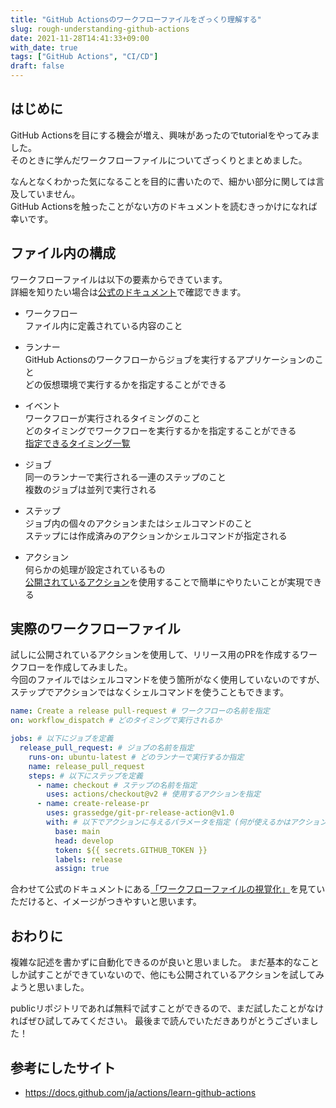 ```yaml
---
title: "GitHub Actionsのワークフローファイルをざっくり理解する"
slug: rough-understanding-github-actions
date: 2021-11-28T14:41:33+09:00
with_date: true
tags: ["GitHub Actions", "CI/CD"]
draft: false
---
```


## はじめに

GitHub Actionsを目にする機会が増え、興味があったのでtutorialをやってみました。<br>
そのときに学んだワークフローファイルについてざっくりとまとめました。

なんとなくわかった気になることを目的に書いたので、細かい部分に関しては言及していません。<br>
GitHub Actionsを触ったことがない方のドキュメントを読むきっかけになれば幸いです。


## ファイル内の構成

ワークフローファイルは以下の要素からできています。<br>
詳細を知りたい場合は[公式のドキュメント](https://docs.github.com/ja/actions/learn-github-actions/understanding-github-actions#workflows)で確認できます。

- ワークフロー<br>
ファイル内に定義されている内容のこと

- ランナー<br>
GitHub Actionsのワークフローからジョブを実行するアプリケーションのこと<br>
どの仮想環境で実行するかを指定することができる

- イベント<br>
ワークフローが実行されるタイミングのこと<br>
どのタイミングでワークフローを実行するかを指定することができる<br>
[指定できるタイミング一覧](https://docs.github.com/ja/actions/learn-github-actions/events-that-trigger-workflows)

- ジョブ<br>
同一のランナーで実行される一連のステップのこと<br>
複数のジョブは並列で実行される

- ステップ<br>
ジョブ内の個々のアクションまたはシェルコマンドのこと<br>
ステップには作成済みのアクションかシェルコマンドが指定される

- アクション<br>
何らかの処理が設定されているもの<br>
[公開されているアクション](https://github.com/marketplace?type=actions)を使用することで簡単にやりたいことが実現できる


## 実際のワークフローファイル

試しに公開されているアクションを使用して、リリース用のPRを作成するワークフローを作成してみました。<br>
今回のファイルではシェルコマンドを使う箇所がなく使用していないのですが、ステップでアクションではなくシェルコマンドを使うこともできます。

```yml
name: Create a release pull-request # ワークフローの名前を指定
on: workflow_dispatch # どのタイミングで実行されるか

jobs: # 以下にジョブを定義
  release_pull_request: # ジョブの名前を指定
    runs-on: ubuntu-latest # どのランナーで実行するか指定
    name: release_pull_request
    steps: # 以下にステップを定義
      - name: checkout # ステップの名前を指定
        uses: actions/checkout@v2 # 使用するアクションを指定
      - name: create-release-pr
        uses: grassedge/git-pr-release-action@v1.0
        with: # 以下でアクションに与えるパラメータを指定 (何が使えるかはアクションのドキュメントを確認)
          base: main
          head: develop
          token: ${{ secrets.GITHUB_TOKEN }}
          labels: release
          assign: true
```

合わせて公式のドキュメントにある[「ワークフローファイルの視覚化」](https://docs.github.com/ja/actions/learn-github-actions/understanding-github-actions#visualizing-the-workflow-file)を見ていただけると、イメージがつきやすいと思います。


## おわりに

複雑な記述を書かずに自動化できるのが良いと思いました。
まだ基本的なことしか試すことができていないので、他にも公開されているアクションを試してみようと思いました。

publicリポジトリであれば無料で試すことができるので、まだ試したことがなければぜひ試してみてください。
最後まで読んでいただきありがとうございました！


## 参考にしたサイト

- https://docs.github.com/ja/actions/learn-github-actions